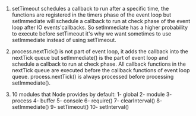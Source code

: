 1. setTimeout schedules a callback to run after a specific time, 
   the functions are registered in the timers phase of the event loop
   but setImmediate will schedule a callback to run at check phase 
   of the event loop after IO events'callbacks. So setImmediate has a 
   higher probability to execute before setTimeout it's why we want sometimes
   to use setImmediate instead of using setTimeout.
   
2. process.nextTick() is not part of event loop, it adds the callback into the nextTick queue 
   but setImmediate() is the part of event loop and schedule a callback to run at check phase.
   All callback functions in the nextTick queue are executed before the callback functions of event loop queue.
   process.nextTick() is always processed before processing setImmediate(). 
   
   
3. 10 modules that Node provides by default:
     1- global
	 2- module
	 3- process
	 4- buffer
	 5- console
	 6- require()
	 7- clearInterval()
	 8- setImmediate()
	 9- setTimeout()
	 10- setInterval()